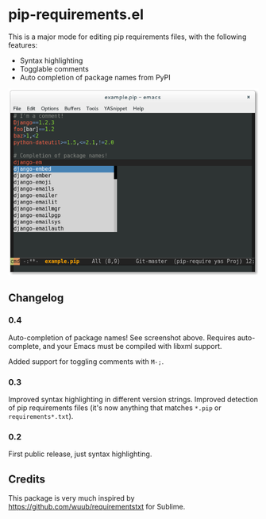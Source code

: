 # pip-requirements.el

This is a major mode for editing pip requirements files, with the following features:

* Syntax highlighting
* Togglable comments
* Auto completion of package names from PyPI

![pip-requirements](pip_requirements_screenshot.png)

## Changelog

### 0.4

Auto-completion of package names! See screenshot above. Requires
auto-complete, and your Emacs must be compiled with libxml support.

Added support for toggling comments with `M-;`.

### 0.3

Improved syntax highlighting in different version strings. Improved
detection of pip requirements files (it's now anything that matches
`*.pip` or `requirements*.txt`).

### 0.2

First public release, just syntax highlighting.

## Credits

This package is very much inspired by
https://github.com/wuub/requirementstxt for Sublime.
